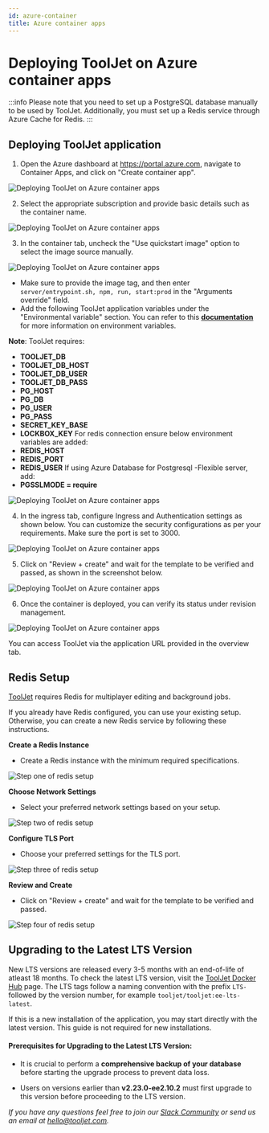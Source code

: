 ```yaml
---
id: azure-container
title: Azure container apps
---
```


# Deploying ToolJet on Azure container apps

:::info
Please note that you need to set up a PostgreSQL database manually to be used by ToolJet. Additionally, you must set up a Redis service through Azure Cache for Redis.
:::

## Deploying ToolJet application

1. Open the Azure dashboard at https://portal.azure.com, navigate to Container Apps, and click on "Create container app".
 <div style={{textAlign: 'center'}}>

 <img className="screenshot-full" src="/img/setup/azure-container/step1.png" alt="Deploying ToolJet on Azure container apps" />

 </div>

2. Select the appropriate subscription and provide basic details such as the container name.
 <div style={{textAlign: 'center'}}>

 <img className="screenshot-full" src="/img/setup/azure-container/step2.png" alt="Deploying ToolJet on Azure container apps" />

 </div>

3. In the container tab, uncheck the "Use quickstart image" option to select the image source manually.
 <div style={{textAlign: 'center'}}>
 
 <img className="screenshot-full" src="/img/setup/azure-container/step3-v2.png" alt="Deploying ToolJet on Azure container apps" />
 
 </div>
 
  - Make sure to provide the image tag, and then enter `server/entrypoint.sh, npm, run, start:prod` in the "Arguments override" field.
  - Add the following ToolJet application variables under the "Environmental variable" section. You can refer to this [**documentation**](/docs/setup/env-vars) for more information on environment variables.

  **Note**: ToolJet requires:
   - **TOOLJET_DB** 
   - **TOOLJET_DB_HOST**
   - **TOOLJET_DB_USER**
   - **TOOLJET_DB_PASS**
   - **PG_HOST**
   - **PG_DB**
   - **PG_USER**
   - **PG_PASS**
   - **SECRET_KEY_BASE** 
   - **LOCKBOX_KEY**
   For redis connection ensure below environment variables are added:
   - **REDIS_HOST**
   - **REDIS_PORT**
   - **REDIS_USER**
   If using Azure Database for Postgresql -Flexible server, add:
   - **PGSSLMODE = require**
  
   <div style={{textAlign: 'center'}}>
 
   <img className="screenshot-full" src="/img/setup/azure-container/step4-v2.png" alt="Deploying ToolJet on Azure container apps" />

   </div>

4. In the ingress tab, configure Ingress and Authentication settings as shown below. You can customize the security configurations as per your requirements. Make sure the port is set to 3000.
 <div style={{textAlign: 'center'}}>
 
 <img className="screenshot-full" src="/img/setup/azure-container/step4.png" alt="Deploying ToolJet on Azure container apps" />

 </div>

5. Click on "Review + create" and wait for the template to be verified and passed, as shown in the screenshot below.
 <div style={{textAlign: 'center'}}>

 <img className="screenshot-full" src="/img/setup/azure-container/step5a-v2.png" alt="Deploying ToolJet on Azure container apps" />

 </div>


6. Once the container is deployed, you can verify its status under revision management.
 <div style={{textAlign: 'center'}}>

 <img className="screenshot-full" src="/img/setup/azure-container/step6.png" alt="Deploying ToolJet on Azure container apps" />

 </div>

You can access ToolJet via the application URL provided in the overview tab.

## Redis Setup

[ToolJet](https://hub.docker.com/repository/docker/tooljet/tooljet/general) requires Redis for multiplayer editing and background jobs.

If you already have Redis configured, you can use your existing setup. Otherwise, you can create a new Redis service by following these instructions.

**Create a Redis Instance**

- Create a Redis instance with the minimum required specifications.

<div style={{textAlign: 'center'}}>
 <img className="screenshot-full" src="/img/setup/azure-container/redis-setup/1.png" alt="Step one of redis setup" />
</div>
 
 **Choose Network Settings**

- Select your preferred network settings based on your setup. 

<div style={{textAlign: 'center'}}>
 <img className="screenshot-full" src="/img/setup/azure-container/redis-setup/2.png" alt="Step two of redis setup" />
</div>

**Configure TLS Port**

- Choose your preferred settings for the TLS port.

<div style={{textAlign: 'center'}}>
 <img className="screenshot-full" src="/img/setup/azure-container/redis-setup/3.png" alt="Step three of redis setup" />
</div>

**Review and Create**

- Click on "Review + create" and wait for the template to be verified and passed.

<div style={{textAlign: 'center'}}>
 <img className="screenshot-full" src="/img/setup/azure-container/redis-setup/4.png" alt="Step four of redis setup" />
</div>

## Upgrading to the Latest LTS Version

New LTS versions are released every 3-5 months with an end-of-life of atleast 18 months. To check the latest LTS version, visit the [ToolJet Docker Hub](https://hub.docker.com/r/tooljet/tooljet/tags) page. The LTS tags follow a naming convention with the prefix `LTS-` followed by the version number, for example `tooljet/tooljet:ee-lts-latest`.

If this is a new installation of the application, you may start directly with the latest version. This guide is not required for new installations.

#### Prerequisites for Upgrading to the Latest LTS Version:

- It is crucial to perform a **comprehensive backup of your database** before starting the upgrade process to prevent data loss.

- Users on versions earlier than **v2.23.0-ee2.10.2** must first upgrade to this version before proceeding to the LTS version.

*If you have any questions feel free to join our [Slack Community](https://tooljet.com/slack) or send us an email at hello@tooljet.com.*
